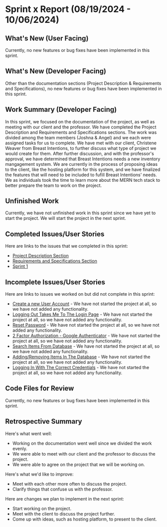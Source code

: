 # Sprint x Report (08/19/2024 - 10/06/2024)

## What's New (User Facing)
Currently, no new features or bug fixes have been implemented in this sprint.

## What's New (Developer Facing)
Other than the documentation sections (Project Description & Requirements and Specifications), no new features or bug fixes have been implemented in this sprint.

## Work Summary (Developer Facing)

In this sprint, we focused on the documentation of the project, as well as meeting with our client and the professor. We have completed the Project Description and Requirements and Specifications sections. The work was divided among the team members (Joshna & Angel) and we each were assigned tasks for us to complete. We have met with our client, Christene Weaver from Breast Intentions, to further discuss what type of project we would create for them. After further discussion, and with the professor's approval, we have determined that Breast Intentions needs a new inventory mangagement system. We are currently in the process of proposing ideas to the client, like the hosting platform for this system, and we have finalized the features that will need to be included to fufill Breast Intentions' needs. We as individuals took the time to learn more about the MERN tech stack to better prepare the team to work on the project.


## Unfinished Work

Currently, we have not unfinished work in this sprint since we have yet to start the project. We will start the project in the next sprint.

## Completed Issues/User Stories
Here are links to the issues that we completed in this sprint:

 * [Project Description Section](https://github.com/users/JoshnaPR/projects/2/views/2?pane=issue&itemId=81264767)
 * [Requirements and Specifications Section](https://github.com/users/JoshnaPR/projects/2/views/2?pane=issue&itemId=81261244)
 * [Sprint 1](https://github.com/JoshnaPR/ACME2-BI/issues/10)

 ## Incomplete Issues/User Stories
 Here are links to issues we worked on but did not complete in this sprint:
 
 * [Create a new User Account](https://github.com/JoshnaPR/ACME2-BI/issues/9) - We have not started the project at all, so we have not added any functionality. 
 * [Logging Out Takes Me To The Login Page](https://github.com/JoshnaPR/ACME2-BI/issues/6) - We have not started the project at all, so we have not added any functionality.
 * [Reset Password](https://github.com/JoshnaPR/ACME2-BI/issues/5) - We have not started the project at all, so we have not added any functionality.
 * [2 Factor Authorization - Google Authenticator](https://github.com/JoshnaPR/ACME2-BI/issues/4) - We have not started the project at all, so we have not added any functionality.
 * [Search Items From Database](https://github.com/JoshnaPR/ACME2-BI/issues/3) - We have not started the project at all, so we have not added any functionality.
 * [Adding/Removing Items In The Database](https://github.com/JoshnaPR/ACME2-BI/issues/2) - We have not started the project at all, so we have not added any functionality.
 * [Logging In With The Correct Credentials](https://github.com/JoshnaPR/ACME2-BI/issues/1) - We have not started the project at all, so we have not added any functionality.
 
## Code Files for Review

Currently, no new features or bug fixes have been implemented in this sprint.
 
## Retrospective Summary
Here's what went well:
  * Working on the documentation went well since we divided the work evenly.
  * We were able to meet with our client and the professor to discuss the project.
  * We were able to agree on the project that we will be working on.
 
Here's what we'd like to improve:
   * Meet with each other more often to discuss the project.
   * Clarify things that confuse us with the professor. 
  
Here are changes we plan to implement in the next sprint:
   * Start working on the project.
   * Meet with the client to discuss the project further.
   * Come up with ideas, such as hosting platform, to present to the client.